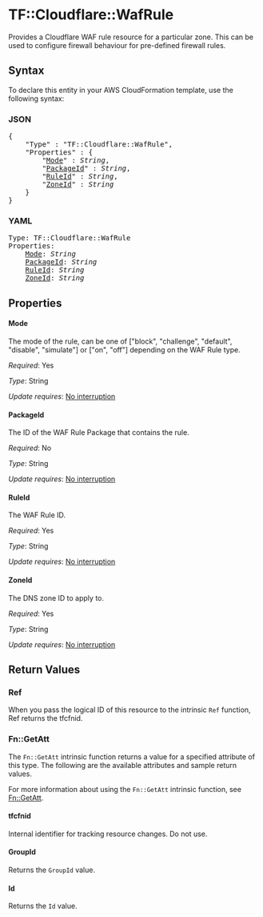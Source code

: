 # TF::Cloudflare::WafRule

Provides a Cloudflare WAF rule resource for a particular zone. This can be used to configure firewall behaviour for pre-defined firewall rules.

## Syntax

To declare this entity in your AWS CloudFormation template, use the following syntax:

### JSON

<pre>
{
    "Type" : "TF::Cloudflare::WafRule",
    "Properties" : {
        "<a href="#mode" title="Mode">Mode</a>" : <i>String</i>,
        "<a href="#packageid" title="PackageId">PackageId</a>" : <i>String</i>,
        "<a href="#ruleid" title="RuleId">RuleId</a>" : <i>String</i>,
        "<a href="#zoneid" title="ZoneId">ZoneId</a>" : <i>String</i>
    }
}
</pre>

### YAML

<pre>
Type: TF::Cloudflare::WafRule
Properties:
    <a href="#mode" title="Mode">Mode</a>: <i>String</i>
    <a href="#packageid" title="PackageId">PackageId</a>: <i>String</i>
    <a href="#ruleid" title="RuleId">RuleId</a>: <i>String</i>
    <a href="#zoneid" title="ZoneId">ZoneId</a>: <i>String</i>
</pre>

## Properties

#### Mode

The mode of the rule, can be one of ["block", "challenge", "default", "disable", "simulate"] or ["on", "off"] depending on the WAF Rule type.

_Required_: Yes

_Type_: String

_Update requires_: [No interruption](https://docs.aws.amazon.com/AWSCloudFormation/latest/UserGuide/using-cfn-updating-stacks-update-behaviors.html#update-no-interrupt)

#### PackageId

The ID of the WAF Rule Package that contains the rule.

_Required_: No

_Type_: String

_Update requires_: [No interruption](https://docs.aws.amazon.com/AWSCloudFormation/latest/UserGuide/using-cfn-updating-stacks-update-behaviors.html#update-no-interrupt)

#### RuleId

The WAF Rule ID.

_Required_: Yes

_Type_: String

_Update requires_: [No interruption](https://docs.aws.amazon.com/AWSCloudFormation/latest/UserGuide/using-cfn-updating-stacks-update-behaviors.html#update-no-interrupt)

#### ZoneId

The DNS zone ID to apply to.

_Required_: Yes

_Type_: String

_Update requires_: [No interruption](https://docs.aws.amazon.com/AWSCloudFormation/latest/UserGuide/using-cfn-updating-stacks-update-behaviors.html#update-no-interrupt)

## Return Values

### Ref

When you pass the logical ID of this resource to the intrinsic `Ref` function, Ref returns the tfcfnid.

### Fn::GetAtt

The `Fn::GetAtt` intrinsic function returns a value for a specified attribute of this type. The following are the available attributes and sample return values.

For more information about using the `Fn::GetAtt` intrinsic function, see [Fn::GetAtt](https://docs.aws.amazon.com/AWSCloudFormation/latest/UserGuide/intrinsic-function-reference-getatt.html).

#### tfcfnid

Internal identifier for tracking resource changes. Do not use.

#### GroupId

Returns the <code>GroupId</code> value.

#### Id

Returns the <code>Id</code> value.

